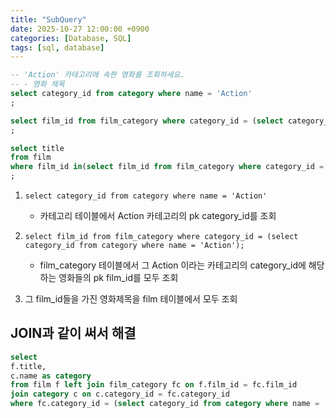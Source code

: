 ```yaml
---
title: "SubQuery"
date: 2025-10-27 12:00:00 +0900
categories: [Database, SQL]
tags: [sql, database]
---
```


```sql
-- 'Action' 카테고리에 속한 영화를 조회하세요.
-- - 영화 제목
select category_id from category where name = 'Action'
;

select film_id from film_category where category_id = (select category_id from category where name = 'Action')
;

select title
from film
where film_id in(select film_id from film_category where category_id = (select category_id from category where name = 'Action'))
;

```

1. `select category_id from category where name = 'Action'`

   - 카테고리 테이블에서 Action 카테고리의 pk category_id를 조회

2. `select film_id from film_category where category_id = (select category_id from category where name = 'Action');`
   - film_category 테이블에서 그 Action 이라는 카테고리의 category_id에 해당하는 영화들의 pk film_id를 모두 조회
3. 그 film_id들을 가진 영화제목을 film 테이블에서 모두 조회

## JOIN과 같이 써서 해결

```sql
select
f.title,
c.name as category
from film f left join film_category fc on f.film_id = fc.film_id
join category c on c.category_id = fc.category_id
where fc.category_id = (select category_id from category where name = 'Action');

```
